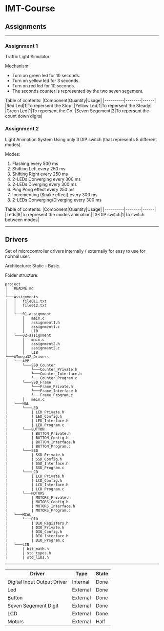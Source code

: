 # IMT-Course

## Assignments
___
### Assignment 1

Traffic Light Simulator

Mechanism:
* Turn on green led for 10 seconds.
* Turn on yellow led for 3 seconds.
* Turn on red led for 10 seconds.
* The seconds counter is represented by the two seven segement.

Table of contents:
|Component|Quantity|Usage|
|----------|--------|------|
|Red Led|1|To repersent the Stop|
|Yellow Led|1|To repersent the Steady|
|Green Led|1|To repersent the Go|
|Seven Segement|2|To repersent the count down digits|

### Assignment 2
Light Animation System
Using only 3 DIP switch (that represents 8 different modes).

Modes:
1. Flashing every 500 ms
2. Shifting Left every 250 ms
3. Shifting Right every 250 ms
4. 2-LEDs Converging every 300 ms
5. 2-LEDs Diverging every 300 ms
6. Ping Pong effect every 250 ms
7. Incrementing (Snake effect) every 300 ms
8. 2-LEDs Converging/Diverging every 300 ms

Table of contents:
|Component|Quantity|Usage|
|----------|--------|------|
|Leds|8|To represent the modes animation|
|3-DIP switch|1|To switch between modes|

___
## Drivers
Set of microcontroller drivers internally / externally for easy to use for normal user.

Architecture: Static - Basic.

Folder structure:
```
project
│   README.md  
│
└───Assignments
│   │   file011.txt
│   │   file012.txt
│   │
│   └───01-assignment
│       │   main.c
│       │   assignment1.h
│       │   assignment1.c
│       │   LIB
│   └───02-assignment
│       │   main.c
│       │   assignment2.h
│       │   assignment2.c
│       │   LIB
└───ATmega32_Drivers
│   └───APP
│       └───SSD_Counter
│           └───Counter_Private.h
│           └───Counter_Interface.h
│           └───Counter_Program.c
│       └───SSD_Frame
│           └───Frame_Private.h
│           └───Frame_Interface.h
│           └───Frame_Program.c
│       │   main.c
│   └───HAL
│       └───LED
|           | LED_Private.h
|           | LED_Config.h
|           | LED_Interface.h
|           | LED_Program.c
|       └───BUTTON
|           | BUTTON_Private.h
|           | BUTTON_Config.h
|           | BUTTON_Interface.h
|           | BUTTON_Program.c
|       └───SSD
|           | SSD_Private.h
|           | SSD_Config.h
|           | SSD_Interface.h
|           | SSD_Program.c
|       └───LCD
|           | LCD_Private.h
|           | LCD_Config.h
|           | LCD_Interface.h
|           | LCD_Program.c
|       └───MOTORS
|           | MOTORS_Private.h
|           | MOTORS_Config.h
|           | MOTORS_Interface.h
|           | MOTORS_Program.c
|   └───MCAL
|       └───DIO
|           | DIO_Registers.h
|           | DIO_Private.h
|           | DIO_Config.h
|           | DIO_Interface.h
|           | DIO_Program.c
|   └───LIB
|       | bit_math.h
|       | std_types.h
|       | std_libs.h
```
___               
|Driver|Type|State|
|----------|--------|------|
|Digital Input Output Driver|Internal|Done|
|Led|External|Done|
|Button|External|Done|
|Seven Segement Digit|External|Done|
|LCD|External|Done|
|Motors|External|Half|
